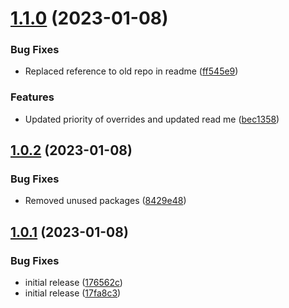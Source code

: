 # [1.1.0](https://github.com/stretch0/use-feature/compare/v1.0.2...v1.1.0) (2023-01-08)


### Bug Fixes

* Replaced reference to old repo in readme ([ff545e9](https://github.com/stretch0/use-feature/commit/ff545e96af683609ac525c0f3a65e59781b2e8e0))


### Features

* Updated priority of overrides and updated read me ([bec1358](https://github.com/stretch0/use-feature/commit/bec13581dbf0d595e9be0a8acc50235848fdf9cf))

## [1.0.2](https://github.com/stretch0/use-feature/compare/v1.0.1...v1.0.2) (2023-01-08)


### Bug Fixes

* Removed unused packages ([8429e48](https://github.com/stretch0/use-feature/commit/8429e483b9f034bc63420fab1ba2ab1d80d8449b))

## [1.0.1](https://github.com/stretch0/use-feature/compare/v1.0.0...v1.0.1) (2023-01-08)


### Bug Fixes

* initial release ([176562c](https://github.com/stretch0/use-feature/commit/176562cb4e8da32921e46a58ecb06061d10d53d7))
* initial release ([17fa8c3](https://github.com/stretch0/use-feature/commit/17fa8c31998cadb7e675746f5d4ce16906c8b50a))
